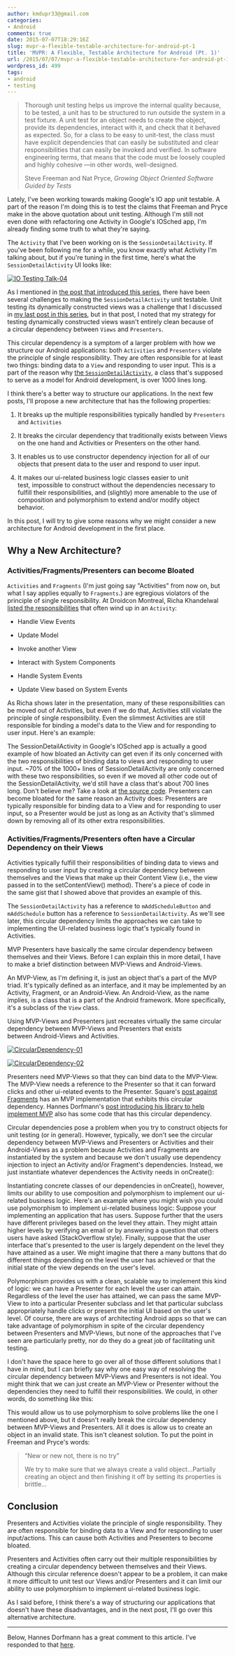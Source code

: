 ```yaml
---
author: kmdupr33@gmail.com
categories:
- Android
comments: true
date: 2015-07-07T18:29:16Z
slug: mvpr-a-flexible-testable-architecture-for-android-pt-1
title: 'MVPR: A Flexible, Testable Architecture for Android (Pt. 1)'
url: /2015/07/07/mvpr-a-flexible-testable-architecture-for-android-pt-1/
wordpress_id: 499
tags:
- android
- testing
---
```


<blockquote>Thorough unit testing helps us improve the internal quality because, to be tested, a unit has to be structured to run outside the system in a test fixture. A unit test for an object needs to create the object, provide its dependencies, interact with it, and check that it behaved as expected. So, for a class to be easy to unit-test, the class must have explicit dependencies that can easily be substituted and clear responsibilities that can easily be invoked and verified. In software engineering terms, that means that the code must be loosely coupled and highly cohesive —in other words, well-designed.

Steve Freeman and Nat Pryce, _Growing Object Oriented Software Guided by Tests_</blockquote>


Lately, I've been working towards making Google's IO app unit testable. A part of the reason I'm doing this is to test the claims that Freeman and Pryce make in the above quotation about unit testing. Although I'm still not even done with refactoring one Activity in Google's IOSched app, I'm already finding some truth to what they're saying.

The `Activity` that I've been working on is the `SessionDetailActivity`. If you've been following me for a while, you know exactly what Activity I'm talking about, but if you're tuning in the first time, here's what the `SessionDetailActivity` UI looks like:

[![IO Testing Talk-04](http://www.philosophicalhacker.com/wp-content/uploads/2015/05/io-testing-talk-04.png)](http://www.philosophicalhacker.com/wp-content/uploads/2015/05/io-testing-talk-04.png)



As I mentioned in [the post that introduced this series](http://www.philosophicalhacker.com/2015/05/31/towards-a-unit-testable-fork-of-googles-iosched-app/), there have been several challenges to making the `SessionDetailActivity` unit testable. Unit testing its dynamically constructed views was a challenge that I discussed in [my last post in this series](http://www.philosophicalhacker.com/2015/06/06/unit-testing-dynamically-constructed-views/), but in that post, I noted that my strategy for testing dynamically constructed views wasn't entirely clean because of a circular dependency between `Views` and `Presenters`.

This circular dependency is a symptom of a larger problem with how we structure our Android applications: both `Activities` and `Presenters` violate the principle of single responsibility. They are often responsible for at least two things: binding data to a `View` and responding to user input. This is a part of the reason why [the `SessionDetailActivity`](https://github.com/google/iosched/blob/master/android/src/main/java/com/google/samples/apps/iosched/ui/SessionDetailActivity.java), a class that's supposed to serve as a model for Android development, is over 1000 lines long.

I think there's a better way to structure our applications. In the next few posts, I'll propose a new architecture that has the following properties:




  1. It breaks up the multiple responsibilities typically handled by `Presenters` and `Activities`


  2. It breaks the circular dependency that traditionally exists between Views on the one hand and Activities or Presenters on the other hand.


  3. It enables us to use constructor dependency injection for all of our objects that present data to the user and respond to user input.


  4. It makes our ui-related business logic classes easier to unit test, impossible to construct without the dependencies necessary to fulfill their responsibilities, and (slightly) more amenable to the use of composition and polymorphism to extend and/or modify object behavior.


In this post, I will try to give some reasons why we might consider a new architecture for Android development in the first place.

<!--more-->


## Why a New Architecture?




### Activities/Fragments/Presenters can become Bloated


`Activities` and `Fragments` (I'm just going say "Activities" from now on, but what I say applies equally to `Fragments`.) are egregious violators of the principle of single responsibility. At Droidcon Montreal, Richa Khandelwal [listed the responsibilities](https://speakerdeck.com/richk/clean-android-architecture) that often wind up in an `Activity`:




  * Handle View Events


  * Update Model


  * Invoke another View


  * Interact with System Components


  * Handle System Events


  * Update View based on System Events


As Richa shows later in the presentation, many of these responsibilities can be moved out of Activities, but even if we do that, Activities still violate the principle of single responsibility. Even the slimmest Activities are still responsible for binding a model's data to the View and for responding to user input. Here's an example:

The SessionDetailActivity in Google's IOSched app is actually a good example of how bloated an Activity can get even if its only concerned with the two responsibilities of binding data to views and responding to user input. ~70% of the 1000+ lines of SessionDetailActivity are only concerned with these two responsibilities, so even if we moved all other code out of the SessionDetailActivity, we'd still have a class that's about 700 lines long. Don't believe me? Take a look at [the source code](https://github.com/google/iosched/blob/master/android/src/main/java/com/google/samples/apps/iosched/ui/SessionDetailActivity.java). Presenters can become bloated for the same reason an Activity does: Presenters are typically responsible for binding data to a View and for responding to user input, so a Presenter would be just as long as an Activity that's slimmed down by removing all of its other extra responsibilities. 



### Activities/Fragments/Presenters often have a Circular Dependency on their Views



Activities typically fulfill their responsibilities of binding data to views and responding to user input by creating a circular dependency between themselves and the Views that make up their Content View (i.e., the view passed in to the setContentView() method). There's a piece of code in the same gist that I showed above that provides an example of this.

The `SessionDetailActivity` has a reference to `mAddScheduleButton` and `mAddSchedule` button has a reference to `SessionDetailActivity`. As we'll see later, this circular dependency limits the approaches we can take to implementing the UI-related business logic that's typically found in Activities.

MVP Presenters have basically the same circular dependency between themselves and their Views. Before I can explain this in more detail, I have to make a brief distinction between MVP-Views and Android-Views.

An MVP-View, as I'm defining it, is just an object that's a part of the MVP triad. It's typically defined as an interface, and it may be implemented by an Activity, Fragment, or an Android-View. An Android-View, as the name implies, is a class that is a part of the Android framework. More specifically, it's a subclass of the `View` class.

Using MVP-Views and Presenters just recreates virtually the same circular dependency between MVP-Views and Presenters that exists between Android-Views and Activities.

[![CircularDependency-01](http://www.philosophicalhacker.com/wp-content/uploads/2015/07/CircularDependency-011-300x222.png)](http://www.philosophicalhacker.com/wp-content/uploads/2015/07/CircularDependency-011.png)

[![CircularDependency-02](http://www.philosophicalhacker.com/wp-content/uploads/2015/07/CircularDependency-021-300x222.png)](http://www.philosophicalhacker.com/wp-content/uploads/2015/07/CircularDependency-021.png)

Presenters need MVP-Views so that they can bind data to the MVP-View. The MVP-View needs a reference to the Presenter so that it can forward clicks and other ui-related events to the Presenter. Square's [post against Fragments](https://corner.squareup.com/2014/10/advocating-against-android-fragments.html) has an MVP implementation that exhibits this circular dependency. Hannes Dorfmann's [post introducing his library to help implement MVP](http://hannesdorfmann.com/android/mosby/) also has some code that has this circular dependency.

Circular dependencies pose a problem when you try to construct objects for unit testing (or in general). However, typically, we don't see the circular dependency between MVP-Views and Presenters or Activities and their Android-Views as a problem because Activities and Fragments are instantiated by the system and because we don't usually use dependency injection to inject an Activity and/or Fragment's dependencies. Instead, we just instantiate whatever dependences the Activity needs in onCreate():

Instantiating concrete classes of our dependencies in onCreate(), however, limits our ability to use composition and polymorphism to implement our ui-related business logic. Here's an example where you might wish you could use polymorphism to implement ui-related business logic: Suppose your implementing an application that has users. Suppose further that the users have different privileges based on the level they attain. They might attain higher levels by verifying an email or by answering a question that others users have asked (StackOverflow style). Finally, suppose that the user interface that's presented to the user is largely dependent on the level they have attained as a user. We might imagine that there a many buttons that do different things depending on the level the user has achieved or that the initial state of the view depends on the user's level.

Polymorphism provides us with a clean, scalable way to implement this kind of logic: we can have a Presenter for each level the user can attain. Regardless of the level the user has attained, we can pass the same MVP-View to into a particular Presenter subclass and let that particular subclass appropriately handle clicks or present the initial UI based on the user's level. Of course, there are ways of architecting Android apps so that we can take advantage of polymorphism in spite of the circular dependency between Presenters and MVP-Views, but none of the approaches that I've seen are particularly pretty, nor do they do a great job of facilitating unit testing. 

I don't have the space here to go over all of those different solutions that I have in mind, but I can briefly say why one easy way of resolving the circular dependency between MVP-Views and Presenters is not ideal. You might think that we can just create an MVP-View or Presenter without the dependencies they need to fulfill their responsibilities. We could, in other words, do something like this:

This would allow us to use polymorphism to solve problems like the one I mentioned above, but it doesn't really break the circular dependency between MVP-Views and Presenters. All it does is allow us to create an object in an invalid state. This isn't cleanest solution. To put the point in Freeman and Pryce's words:


<blockquote>“New or new not, there is no try”

We try to make sure that we always create a valid object…Partially creating an object and then finishing it off by setting its properties is brittle…</blockquote>




## Conclusion


Presenters and Activities violate the principle of single responsibility. They are often responsible for binding data to a View and for responding to user input/actions. This can cause both Activities and Presenters to become bloated.

Presenters and Activities often carry out their multiple responsibilities by creating a circular dependency between themselves and their Views. Although this circular reference doesn't appear to be a problem, it can make it more difficult to unit test our Views and/or Presenters and it can limit our ability to use polymorphism to implement ui-related business logic.

As I said before, I think there's a way of structuring our applications that doesn't have these disadvantages, and in the next post, I'll go over this alternative architecture.



* * *



Below, Hannes Dorfmann has a great comment to this article. I've responded to that [here](http://www.philosophicalhacker.com/2015/07/08/my-response-to-hannes-dorfmann-on-the-circular-dependency-problem/).
